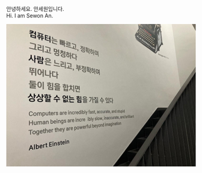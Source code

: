 안녕하세요. 안세원입니다. <br>
Hi. I am Sewon An.

![image-20220603110937744](README.assets/image-20220603110937744.png)

